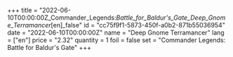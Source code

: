 +++
title = "2022-06-10T00:00:00Z_Commander_Legends:_Battle_for_Baldur's_Gate_Deep_Gnome_Terramancer_[en]_false"
id = "cc75f9f1-5873-450f-a0b2-871b55036954"
date = "2022-06-10T00:00:00Z"
name = "Deep Gnome Terramancer"
lang = ["en"]
price = "2.32"
quantity = 1
foil = false
set = "Commander Legends: Battle for Baldur's Gate"
+++
